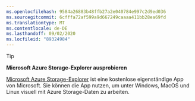 ```yaml
---
ms.openlocfilehash: 9584a26883b48ffb27a2e040784e997c2d9ed036
ms.sourcegitcommit: 6cfffa72af599a9d667249caaaa411bb28ea69fd
ms.translationtype: MT
ms.contentlocale: de-DE
ms.lasthandoff: 09/02/2020
ms.locfileid: "89324984"
---
```

> [!TIP]
> 
> **Microsoft Azure Storage-Explorer ausprobieren**
> 
> [Microsoft Azure Storage-Explorer](/azure/vs-azure-tools-storage-manage-with-storage-explorer) ist eine kostenlose eigenständige App von Microsoft. Sie können die App nutzen, um unter Windows, MacOS und Linux visuell mit Azure Storage-Daten zu arbeiten.
> 
> 
